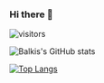 ### Hi there 👋 

![visitors](https://visitor-badge.glitch.me/badge?page_id=page.id)
<!--
**balkisdirahoui/balkisdirahoui** is a ✨ _special_ ✨ repository because its `README.md` (this file) appears on your GitHub profile.

Here are some ideas to get you started:

- 🔭 I’m currently working on ...
- 🌱 I’m currently learning ...
- 👯 I’m looking to collaborate on ...
- 🤔 I’m looking for help with ...
- 💬 Ask me about ...
- 📫 How to reach me: ...
- 😄 Pronouns: ...
- ⚡ Fun fact: ...
-->



![Balkis's GitHub stats](https://github-readme-stats.vercel.app/api?username=balkisdirahoui&show_icons=true&theme=radical)

[![Top Langs](https://github-readme-stats.vercel.app/api/top-langs/?username=balkisdirahoui&layout=compact)](https://github.com/anuraghazra/github-readme-stats)
